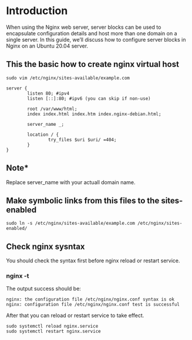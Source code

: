 # Introduction
When using the Nginx web server, server blocks can be used to encapsulate configuration details and host more than one domain on a single server.
In this guide, we’ll discuss how to configure server blocks in Nginx on an Ubuntu 20.04 server.
## This the basic how to create nginx virtual host
```
sudo vim /etc/nginx/sites-available/example.com
```
```
server {
        listen 80; #ipv4
        listen [::]:80; #ipv6 (you can skip if non-use)

        root /var/www/html;
        index index.html index.htm index.nginx-debian.html;

        server_name _;

        location / {
                try_files $uri $uri/ =404;
        }
}
```
## Note*
Replace server_name with your actuall domain name.

## Make symbolic links from this files to the sites-enabled
```
sudo ln -s /etc/nginx/sites-available/example.com /etc/nginx/sites-enabled/
```

## Check nginx sysntax 
You should check the syntax first before nginx reload or restart service.
### nginx -t
The output success should be:
```
nginx: the configuration file /etc/nginx/nginx.conf syntax is ok
nginx: configuration file /etc/nginx/nginx.conf test is successful
```

After that you can reload or restart service to take effect.
```
sudo systemctl reload nginx.service
sudo systemctl restart nginx.service
```
